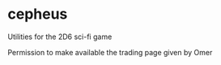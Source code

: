 # cepheus
Utilities for the 2D6 sci-fi game

Permission to make available the trading page given by Omer
